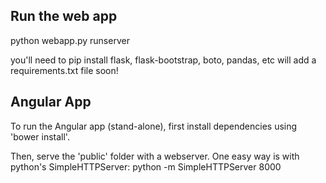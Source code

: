 ## Run the web app
python webapp.py runserver

you'll need to pip install flask, flask-bootstrap, boto, pandas, etc
will add a requirements.txt file soon!



## Angular App

To run the Angular app (stand-alone), first install dependencies using 'bower install'.

Then, serve the 'public' folder with a webserver. One easy way is with python's SimpleHTTPServer:
python -m SimpleHTTPServer 8000

